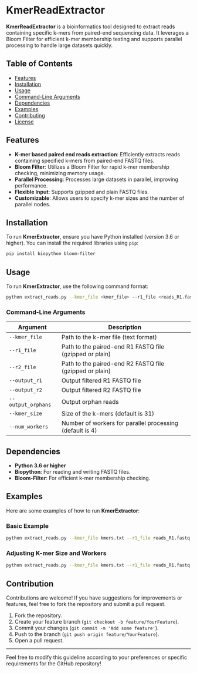 # KmerReadExtractor

**KmerReadExtractor** is a bioinformatics tool designed to extract reads containing specific k-mers from paired-end sequencing data. It leverages a Bloom Filter for efficient k-mer membership testing and supports parallel processing to handle large datasets quickly.

## Table of Contents

- [Features](#features)
- [Installation](#installation)
- [Usage](#usage)
- [Command-Line Arguments](#command-line-arguments)
- [Dependencies](#dependencies)
- [Examples](#examples)
- [Contributing](#contributing)
- [License](#license)

## Features

- **K-mer based paired end reads extraction**: Efficiently extracts reads containing specified k-mers from paired-end FASTQ files.
- **Bloom Filter**: Utilizes a Bloom Filter for rapid k-mer membership checking, minimizing memory usage.
- **Parallel Processing**: Processes large datasets in parallel, improving performance.
- **Flexible Input**: Supports gzipped and plain FASTQ files.
- **Customizable**: Allows users to specify k-mer sizes and the number of parallel nodes.

## Installation

To run **KmerExtractor**, ensure you have Python installed (version 3.6 or higher). You can install the required libraries using `pip`:

```bash
pip install biopython bloom-filter
```

## Usage

To run **KmerExtractor**, use the following command format:

```bash
python extract_reads.py --kmer_file <kmer_file> --r1_file <reads_R1.fastq.gz> --r2_file <reads_R2.fastq.gz> --output_r1 <output_R1.fastq.gz> --output_r2 <output_R2.fastq.gz> --output_orphans <orphans.fastq.gz>  --kmer_size <kmer_size> --num_workers <num_nodes>
```

### Command-Line Arguments

| Argument       | Description                                                             |
|----------------|-------------------------------------------------------------------------|
| `--kmer_file`  | Path to the k-mer file (text format)                                   |
| `--r1_file`    | Path to the paired-end R1 FASTQ file (gzipped or plain)               |
| `--r2_file`    | Path to the paired-end R2 FASTQ file (gzipped or plain)               |
| `--output_r1`  | Output filtered R1 FASTQ file                                           |
| `--output_r2`  | Output filtered R2 FASTQ file                                           |
| `--output_orphans`  | Output orphan reads                                           |
| `--kmer_size`  | Size of the k-mers (default is 31)                                     |
| `--num_workers`| Number of workers for parallel processing (default is 4)                |

## Dependencies

- **Python 3.6 or higher**
- **Biopython**: For reading and writing FASTQ files.
- **Bloom-Filter**: For efficient k-mer membership checking.

## Examples

Here are some examples of how to run **KmerExtractor**:

### Basic Example

```bash
python extract_reads.py --kmer_file kmers.txt --r1_file reads_R1.fastq.gz --r2_file reads_R2.fastq.gz --output_r1 output_R1.fastq.gz --output_r2 output_R2.fastq.gz --output_orphans <orphans.fastq.gz>  --kmer_size 31 --num_workers 4
```

### Adjusting K-mer Size and Workers

```bash
python extract_reads.py --kmer_file kmers.txt --r1_file reads_R1.fastq.gz --r2_file reads_R2.fastq.gz --output_r1 output_R1.fastq.gz --output_r2 output_R2.fastq.gz --output_orphans <orphans.fastq.gz>  --kmer_size 21 --num_workers 8
```

## Contribution

Contributions are welcome! If you have suggestions for improvements or features, feel free to fork the repository and submit a pull request.

1. Fork the repository.
2. Create your feature branch (`git checkout -b feature/YourFeature`).
3. Commit your changes (`git commit -m 'Add some feature'`).
4. Push to the branch (`git push origin feature/YourFeature`).
5. Open a pull request.


---

Feel free to modify this guideline according to your preferences or specific requirements for the GitHub repository!
